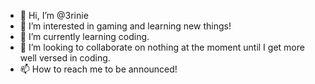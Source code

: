 - 👋 Hi, I’m @3rinie
- 👀 I’m interested in gaming and learning new things!
- 🌱 I’m currently learning coding.
- 💞️ I’m looking to collaborate on nothing at the moment until I get more well versed in coding.
- 📫 How to reach me to be announced!

<!---
3rinie/3rinie is a ✨ special ✨ repository because its `README.md` (this file) appears on your GitHub profile.
You can click the Preview link to take a look at your changes.
--->
